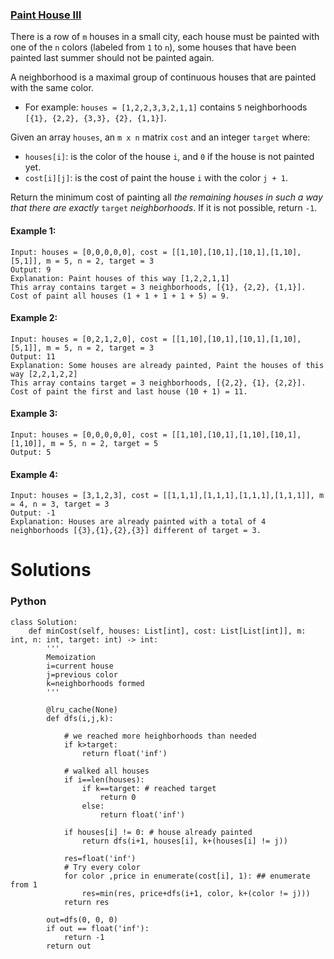 ### [Paint House III](https://leetcode.com/problems/paint-house-iii/) <br>

There is a row of `m` houses in a small city, each house must be painted with one of the `n` colors (labeled from `1` to `n`), some houses that have been painted last summer should not be painted again.

A neighborhood is a maximal group of continuous houses that are painted with the same color.

 - For example: `houses = [1,2,2,3,3,2,1,1]` contains `5` neighborhoods `[{1}, {2,2}, {3,3}, {2}, {1,1}]`.


Given an array `houses`, an `m x n` matrix `cost` and an integer `target` where:

 - `houses[i]`: is the color of the house `i`, and `0` if the house is not painted yet.
 - `cost[i][j]`: is the cost of paint the house `i` with the color `j + 1`.


Return the minimum cost of painting all *the remaining houses in such a way that there are exactly* `target` *neighborhoods*. If it is not possible, return `-1`.




#### Example 1:

```
Input: houses = [0,0,0,0,0], cost = [[1,10],[10,1],[10,1],[1,10],[5,1]], m = 5, n = 2, target = 3
Output: 9
Explanation: Paint houses of this way [1,2,2,1,1]
This array contains target = 3 neighborhoods, [{1}, {2,2}, {1,1}].
Cost of paint all houses (1 + 1 + 1 + 1 + 5) = 9.

```

#### Example 2:

```
Input: houses = [0,2,1,2,0], cost = [[1,10],[10,1],[10,1],[1,10],[5,1]], m = 5, n = 2, target = 3
Output: 11
Explanation: Some houses are already painted, Paint the houses of this way [2,2,1,2,2]
This array contains target = 3 neighborhoods, [{2,2}, {1}, {2,2}]. 
Cost of paint the first and last house (10 + 1) = 11.

```

#### Example 3:

```
Input: houses = [0,0,0,0,0], cost = [[1,10],[10,1],[1,10],[10,1],[1,10]], m = 5, n = 2, target = 5
Output: 5

```

#### Example 4:

```
Input: houses = [3,1,2,3], cost = [[1,1,1],[1,1,1],[1,1,1],[1,1,1]], m = 4, n = 3, target = 3
Output: -1
Explanation: Houses are already painted with a total of 4 neighborhoods [{3},{1},{2},{3}] different of target = 3.

```

# Solutions

### Python
```
class Solution:
    def minCost(self, houses: List[int], cost: List[List[int]], m: int, n: int, target: int) -> int:
        '''
        Memoization
        i=current house
        j=previous color
        k=neighborhoods formed
        '''

        @lru_cache(None)
        def dfs(i,j,k):
            
            # we reached more heighborhoods than needed
            if k>target:
                return float('inf')
            
            # walked all houses
            if i==len(houses):
                if k==target: # reached target
                    return 0
                else:
                    return float('inf')
                
            if houses[i] != 0: # house already painted
                return dfs(i+1, houses[i], k+(houses[i] != j))
            
            res=float('inf')
            # Try every color
            for color ,price in enumerate(cost[i], 1): ## enumerate from 1
                res=min(res, price+dfs(i+1, color, k+(color != j)))
            return res
        
        out=dfs(0, 0, 0)
        if out == float('inf'):
            return -1
        return out
    
```
